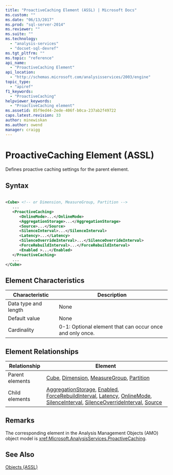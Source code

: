 ```yaml
---
title: "ProactiveCaching Element (ASSL) | Microsoft Docs"
ms.custom: ""
ms.date: "06/13/2017"
ms.prod: "sql-server-2014"
ms.reviewer: ""
ms.suite: ""
ms.technology: 
  - "analysis-services"
  - "docset-sql-devref"
ms.tgt_pltfrm: ""
ms.topic: "reference"
api_name: 
  - "ProactiveCaching Element"
api_location: 
  - "http://schemas.microsoft.com/analysisservices/2003/engine"
topic_type: 
  - "apiref"
f1_keywords: 
  - "ProactiveCaching"
helpviewer_keywords: 
  - "ProactiveCaching element"
ms.assetid: 85f9ed44-2ede-406f-b0ca-237ab2f49722
caps.latest.revision: 33
author: minewiskan
ms.author: owend
manager: craigg
---
```

# ProactiveCaching Element (ASSL)
  Defines proactive caching settings for the parent element.  
  
## Syntax  
  
```xml  
  
<Cube> <!-- or Dimension, MeasureGroup, Partition -->  
   ...  
   <ProactiveCaching>  
      <OnlineMode>...</OnlineMode>  
      <AggregationStorage>...</AggregationStorage>  
      <Source>...</Source>  
      <SilenceInterval>...</SilenceInterval>  
      <Latency>...</Latency>  
      <SilenceOverrideInterval>...</SilenceOverrideInterval>  
      <ForceRebuildInterval>...</ForceRebuildInterval>  
      <Enabled >...</Enabled>  
   </ProactiveCaching>  
   ...  
</Cube>  
```  
  
## Element Characteristics  
  
|Characteristic|Description|  
|--------------------|-----------------|  
|Data type and length|None|  
|Default value|None|  
|Cardinality|0-1: Optional element that can occur once and only once.|  
  
## Element Relationships  
  
|Relationship|Element|  
|------------------|-------------|  
|Parent elements|[Cube](cube-element-assl.md), [Dimension](dimension-element-assl.md), [MeasureGroup](group-element-assl.md), [Partition](partition-element-assl.md)|  
|Child elements|[AggregationStorage](../properties/aggregationstorage-element-assl.md), [Enabled](../properties/enabled-element-assl.md), [ForceRebuildInterval](../properties/forcerebuildinterval-element-assl.md), [Latency](../properties/latency-element-assl.md), [OnlineMode](../properties/onlinemode-element-assl.md), [SilenceInterval](../properties/silenceinterval-element-assl.md), [SilenceOverrideInterval](../properties/silenceoverrideinterval-element-assl.md), [Source](../properties/source-element-binding-assl.md)|  
  
## Remarks  
 The corresponding element in the Analysis Management Objects (AMO) object model is <xref:Microsoft.AnalysisServices.ProactiveCaching>.  
  
## See Also  
 [Objects &#40;ASSL&#41;](objects-assl.md)  
  
  
